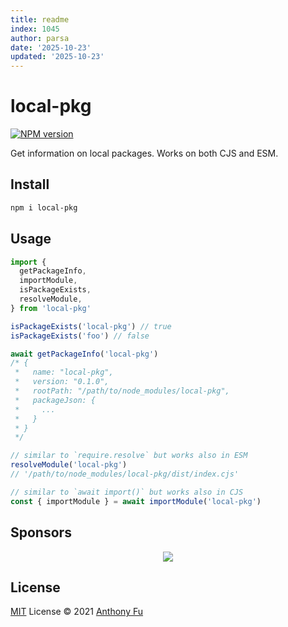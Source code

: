 ```yaml
---
title: readme
index: 1045
author: parsa
date: '2025-10-23'
updated: '2025-10-23'
---
```

# local-pkg

[![NPM version](https://img.shields.io/npm/v/local-pkg?color=a1b858&label=)](https://www.npmjs.com/package/local-pkg)

Get information on local packages. Works on both CJS and ESM.

## Install

```bash
npm i local-pkg
```

## Usage

```ts
import {
  getPackageInfo,
  importModule,
  isPackageExists,
  resolveModule,
} from 'local-pkg'

isPackageExists('local-pkg') // true
isPackageExists('foo') // false

await getPackageInfo('local-pkg')
/* {
 *   name: "local-pkg",
 *   version: "0.1.0",
 *   rootPath: "/path/to/node_modules/local-pkg",
 *   packageJson: {
 *     ...
 *   }
 * }
 */

// similar to `require.resolve` but works also in ESM
resolveModule('local-pkg')
// '/path/to/node_modules/local-pkg/dist/index.cjs'

// similar to `await import()` but works also in CJS
const { importModule } = await importModule('local-pkg')
```


## Sponsors

<p align="center">
  <a href="https://cdn.jsdelivr.net/gh/antfu/static/sponsors.svg">
    <img src='https://cdn.jsdelivr.net/gh/antfu/static/sponsors.svg'/>
  </a>
</p>

## License

[MIT](./LICENSE) License © 2021 [Anthony Fu](https://github.com/antfu)
